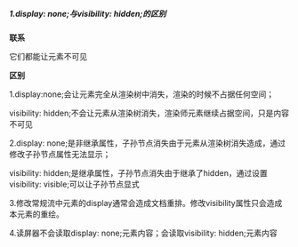 ##### 1.display: none;与visibility: hidden;的区别

**联系**

它们都能让元素不可见

**区别**

1.display:none;会让元素完全从渲染树中消失，渲染的时候不占据任何空间；

visibility: hidden;不会让元素从渲染树消失，渲染师元素继续占据空间，只是内容不可见

2.display: none;是非继承属性，子孙节点消失由于元素从渲染树消失造成，通过修改子孙节点属性无法显示；

visibility: hidden;是继承属性，子孙节点消失由于继承了hidden，通过设置visibility: visible;可以让子孙节点显式

3.修改常规流中元素的display通常会造成文档重排。修改visibility属性只会造成本元素的重绘。

4.读屏器不会读取display: none;元素内容；会读取visibility: hidden;元素内容
